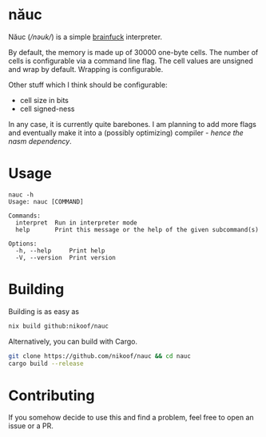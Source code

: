 # năuc

Năuc (*/nəuk/*) is a simple [brainfuck](https://esolangs.org/wiki/Brainfuck) interpreter.

By default, the memory is made up of 30000 one-byte cells. The number of cells is configurable via a command line flag.
The cell values are unsigned and wrap by default. Wrapping is configurable.

Other stuff which I think should be configurable:
- cell size in bits
- cell signed-ness

In any case, it is currently quite barebones. I am planning to add more flags and eventually make it into a (possibly
optimizing) compiler - *hence the nasm dependency*.

# Usage
```
nauc -h
Usage: nauc [COMMAND]

Commands:
  interpret  Run in interpreter mode
  help       Print this message or the help of the given subcommand(s)

Options:
  -h, --help     Print help
  -V, --version  Print version

```

# Building
Building is as easy as
```sh
nix build github:nikoof/nauc
```

Alternatively, you can build with Cargo.
```sh
git clone https://github.com/nikoof/nauc && cd nauc
cargo build --release
```

# Contributing
If you somehow decide to use this and find a problem, feel free to open an issue or a PR.
